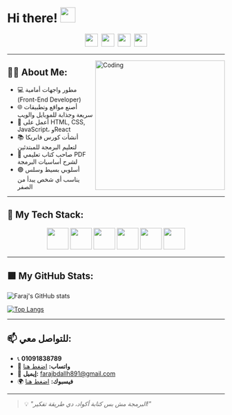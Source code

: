 # Hi there! <img src="https://github.com/TheDudeThatCode/TheDudeThatCode/blob/master/Assets/Hi.gif" width="35" />

<p align="center">
  <a href="https://facebook.com/farajabdallah" target="_blank"><img src="https://cdn.jsdelivr.net/npm/simple-icons@3.0.1/icons/facebook.svg" height="30" width="30" /></a>&nbsp;
  <a href="https://wa.me/201091838789" target="_blank"><img src="https://cdn.jsdelivr.net/npm/simple-icons@3.0.1/icons/whatsapp.svg" height="30" width="30" /></a>&nbsp;
  <a href="mailto:farajbdallh891@gmail.com" target="_blank"><img src="https://cdn.jsdelivr.net/npm/simple-icons@3.0.1/icons/gmail.svg" height="30" width="30" /></a>&nbsp;
  <a href="https://github.com/Balloon453" target="_blank"><img src="https://cdn.jsdelivr.net/npm/simple-icons@3.0.1/icons/github.svg" height="30" width="30" /></a>
</p>

---

<img align="right" alt="Coding" width="300" src="https://media.giphy.com/media/qgQUggAC3Pfv687qPC/giphy.gif" />

## 👨‍💻 About Me:
- 💻 مطور واجهات أمامية (Front-End Developer)  
- 🌐 أصنع مواقع وتطبيقات سريعة وجذابة للموبايل والويب  
- 💼 أعمل على HTML, CSS, JavaScript، وReact  
- 📚 أنشأت كورس فابريكا لتعليم البرمجة للمبتدئين  
- 📘 صاحب كتاب تعليمي PDF لشرح أساسيات البرمجة  
- 🟣 أسلوبي بسيط وسلس يناسب أي شخص يبدأ من الصفر  

---

## 🧰 My Tech Stack:
<p align="center">
  <img src="https://www.vectorlogo.zone/logos/html5/html5-icon.svg" width="50" />
  <img src="https://www.vectorlogo.zone/logos/w3_css/w3_css-icon.svg" width="50" />
  <img src="https://www.vectorlogo.zone/logos/javascript/javascript-icon.svg" width="50" />
  <img src="https://www.vectorlogo.zone/logos/reactjs/reactjs-icon.svg" width="50" />
  <img src="https://www.vectorlogo.zone/logos/git-scm/git-scm-icon.svg" width="50" />
  <img src="https://www.vectorlogo.zone/logos/github/github-icon.svg" width="50" />
</p>

---

## 🟪 My GitHub Stats:
![Faraj's GitHub stats](https://github-readme-stats.vercel.app/api?username=Balloon453&show_icons=true&theme=radical)

[![Top Langs](https://github-readme-stats.vercel.app/api/top-langs/?username=Balloon453&layout=compact&theme=radical)](https://github.com/anuraghazra/github-readme-stats)

---

## 📫 للتواصل معي:
- 📞 **01091838789**
- 💬 **واتساب:** [اضغط هنا](https://wa.me/201091838789)
- 📧 **إيميل:** farajbdallh891@gmail.com
- 🌍 **فيسبوك:** [اضغط هنا](https://facebook.com/farajabdallah)

---

> 💡 *"البرمجة مش بس كتابة أكواد، دي طريقة تفكير!"*
